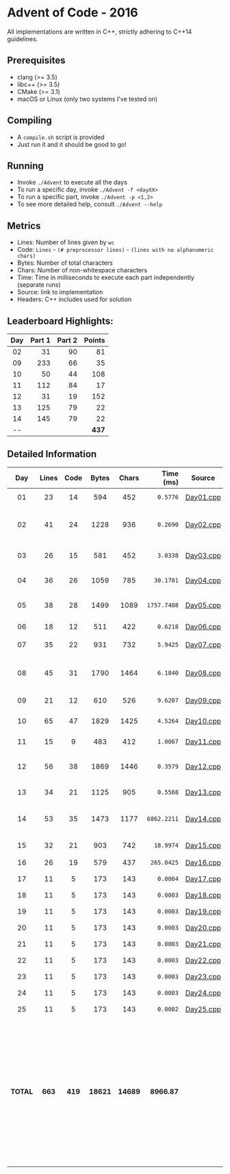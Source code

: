 # Advent of Code - 2016

All implementations are written in C++, strictly adhering to C++14 guidelines.

## Prerequisites

* clang (>= 3.5)
* libc++ (>= 3.5)
* CMake (>= 3.1)
* macOS or Linux (only two systems I've tested on)

## Compiling

* A `compile.sh` script is provided
* Just run it and it should be good to go!

## Running

* Invoke `./Advent` to execute all the days
* To run a specific day, invoke `./Advent -f <dayXX>`
* To run a specific part, invoke `./Advent -p <1,2>`
* To see more detailed help, consult `./Advent --help`

## Metrics

* Lines: Number of lines given by `wc`
* Code: `Lines` - `(# preprocessor lines)` - `(lines with no alphanumeric chars)`
* Bytes: Number of total characters
* Chars: Number of non-whitespace characters
* Time: Time in milliseconds to execute each part independently (separate runs)
* Source: link to implementation
* Headers: C++ includes used for solution

## Leaderboard Highlights:

Day | Part 1 | Part 2 | Points
:--:|-------:|-------:|-------:
02  | 31     | 90     | 81
09  | 233    | 66     | 35
10  | 50     | 44     | 108
11  | 112    | 84     | 17
12  | 31     | 19     | 152
13  | 125    | 79     | 22
14  | 145    | 79     | 22
--  |        |        | **437**

## Detailed Information

 Day | Lines | Code | Bytes | Chars | Time (ms) | Source | Headers
:---:|:-----:|:----:|:-----:|:-----:| ---------:|:------:|:-------
01|23|14|594|452|`0.5776`|[Day01.cpp](https://github.com/willkill07/adventofcode2016/blob/master/src/Day01.cpp)|[`Solution.hpp`](https://github.com/willkill07/adventofcode2016/blob/master/include/Solution.hpp) `cmath` `set`
02|41|24|1228|936|`0.2690`|[Day02.cpp](https://github.com/willkill07/adventofcode2016/blob/master/src/Day02.cpp)|[`Solution.hpp`](https://github.com/willkill07/adventofcode2016/blob/master/include/Solution.hpp) `algorithm` `initializer_list` `type_traits` `utility`
03|26|15|581|452|`3.0338`|[Day03.cpp](https://github.com/willkill07/adventofcode2016/blob/master/src/Day03.cpp)|[`Solution.hpp`](https://github.com/willkill07/adventofcode2016/blob/master/include/Solution.hpp) `algorithm` `iterator` `vector`
04|36|26|1059|785|`30.1701`|[Day04.cpp](https://github.com/willkill07/adventofcode2016/blob/master/src/Day04.cpp)|[`Solution.hpp`](https://github.com/willkill07/adventofcode2016/blob/master/include/Solution.hpp) [`io.hpp`](https://github.com/willkill07/adventofcode2016/blob/master/include/io.hpp) `algorithm` `vector`
05|38|28|1499|1089|`1757.7408`|[Day05.cpp](https://github.com/willkill07/adventofcode2016/blob/master/src/Day05.cpp)|[`Solution.hpp`](https://github.com/willkill07/adventofcode2016/blob/master/include/Solution.hpp) [`io.hpp`](https://github.com/willkill07/adventofcode2016/blob/master/include/io.hpp) [`md5.hpp`](https://github.com/willkill07/adventofcode2016/blob/master/include/md5.hpp) `thread`
06|18|12|511|422|`0.6218`|[Day06.cpp](https://github.com/willkill07/adventofcode2016/blob/master/src/Day06.cpp)|[`Solution.hpp`](https://github.com/willkill07/adventofcode2016/blob/master/include/Solution.hpp) `algorithm` `array`
07|35|22|931|732|`5.9425`|[Day07.cpp](https://github.com/willkill07/adventofcode2016/blob/master/src/Day07.cpp)|[`Solution.hpp`](https://github.com/willkill07/adventofcode2016/blob/master/include/Solution.hpp) [`io.hpp`](https://github.com/willkill07/adventofcode2016/blob/master/include/io.hpp) `numeric` `set`
08|45|31|1790|1464|`6.1840`|[Day08.cpp](https://github.com/willkill07/adventofcode2016/blob/master/src/Day08.cpp)|[`Solution.hpp`](https://github.com/willkill07/adventofcode2016/blob/master/include/Solution.hpp) `algorithm` `numeric` `regex` `unordered_map` `valarray`
09|21|12|610|526|`9.6207`|[Day09.cpp](https://github.com/willkill07/adventofcode2016/blob/master/src/Day09.cpp)|[`Solution.hpp`](https://github.com/willkill07/adventofcode2016/blob/master/include/Solution.hpp) [`io.hpp`](https://github.com/willkill07/adventofcode2016/blob/master/include/io.hpp)
10|65|47|1829|1425|`4.5264`|[Day10.cpp](https://github.com/willkill07/adventofcode2016/blob/master/src/Day10.cpp)|[`Solution.hpp`](https://github.com/willkill07/adventofcode2016/blob/master/include/Solution.hpp) [`io.hpp`](https://github.com/willkill07/adventofcode2016/blob/master/include/io.hpp) `map` `set` `vector`
11|15|9|483|412|`1.0067`|[Day11.cpp](https://github.com/willkill07/adventofcode2016/blob/master/src/Day11.cpp)|[`Solution.hpp`](https://github.com/willkill07/adventofcode2016/blob/master/include/Solution.hpp) [`io.hpp`](https://github.com/willkill07/adventofcode2016/blob/master/include/io.hpp)
12|56|38|1869|1446|`0.3579`|[Day12.cpp](https://github.com/willkill07/adventofcode2016/blob/master/src/Day12.cpp)|[`Solution.hpp`](https://github.com/willkill07/adventofcode2016/blob/master/include/Solution.hpp) [`io.hpp`](https://github.com/willkill07/adventofcode2016/blob/master/include/io.hpp) [`util.hpp`](https://github.com/willkill07/adventofcode2016/blob/master/include/util.hpp) `algorithm` `array` `vector`
13|34|21|1125|905|`0.5568`|[Day13.cpp](https://github.com/willkill07/adventofcode2016/blob/master/src/Day13.cpp)|[`Solution.hpp`](https://github.com/willkill07/adventofcode2016/blob/master/include/Solution.hpp) [`io.hpp`](https://github.com/willkill07/adventofcode2016/blob/master/include/io.hpp) `array` `set`
14|53|35|1473|1177|`6862.2211`|[Day14.cpp](https://github.com/willkill07/adventofcode2016/blob/master/src/Day14.cpp)|[`Solution.hpp`](https://github.com/willkill07/adventofcode2016/blob/master/include/Solution.hpp) [`md5.hpp`](https://github.com/willkill07/adventofcode2016/blob/master/include/md5.hpp) [`util.hpp`](https://github.com/willkill07/adventofcode2016/blob/master/include/util.hpp) `algorithm` `map` `regex` `vector`
15|32|21|903|742|`18.9974`|[Day15.cpp](https://github.com/willkill07/adventofcode2016/blob/master/src/Day15.cpp)|[`Solution.hpp`](https://github.com/willkill07/adventofcode2016/blob/master/include/Solution.hpp) `regex` `x86intrin.h`
16|26|19|579|437|`265.0425`|[Day16.cpp](https://github.com/willkill07/adventofcode2016/blob/master/src/Day16.cpp)|[`Solution.hpp`](https://github.com/willkill07/adventofcode2016/blob/master/include/Solution.hpp) `string`
17|11|5|173|143|`0.0004`|[Day17.cpp](https://github.com/willkill07/adventofcode2016/blob/master/src/Day17.cpp)|[`Solution.hpp`](https://github.com/willkill07/adventofcode2016/blob/master/include/Solution.hpp) [`io.hpp`](https://github.com/willkill07/adventofcode2016/blob/master/include/io.hpp)
18|11|5|173|143|`0.0003`|[Day18.cpp](https://github.com/willkill07/adventofcode2016/blob/master/src/Day18.cpp)|[`Solution.hpp`](https://github.com/willkill07/adventofcode2016/blob/master/include/Solution.hpp) [`io.hpp`](https://github.com/willkill07/adventofcode2016/blob/master/include/io.hpp)
19|11|5|173|143|`0.0003`|[Day19.cpp](https://github.com/willkill07/adventofcode2016/blob/master/src/Day19.cpp)|[`Solution.hpp`](https://github.com/willkill07/adventofcode2016/blob/master/include/Solution.hpp) [`io.hpp`](https://github.com/willkill07/adventofcode2016/blob/master/include/io.hpp)
20|11|5|173|143|`0.0003`|[Day20.cpp](https://github.com/willkill07/adventofcode2016/blob/master/src/Day20.cpp)|[`Solution.hpp`](https://github.com/willkill07/adventofcode2016/blob/master/include/Solution.hpp) [`io.hpp`](https://github.com/willkill07/adventofcode2016/blob/master/include/io.hpp)
21|11|5|173|143|`0.0003`|[Day21.cpp](https://github.com/willkill07/adventofcode2016/blob/master/src/Day21.cpp)|[`Solution.hpp`](https://github.com/willkill07/adventofcode2016/blob/master/include/Solution.hpp) [`io.hpp`](https://github.com/willkill07/adventofcode2016/blob/master/include/io.hpp)
22|11|5|173|143|`0.0003`|[Day22.cpp](https://github.com/willkill07/adventofcode2016/blob/master/src/Day22.cpp)|[`Solution.hpp`](https://github.com/willkill07/adventofcode2016/blob/master/include/Solution.hpp) [`io.hpp`](https://github.com/willkill07/adventofcode2016/blob/master/include/io.hpp)
23|11|5|173|143|`0.0003`|[Day23.cpp](https://github.com/willkill07/adventofcode2016/blob/master/src/Day23.cpp)|[`Solution.hpp`](https://github.com/willkill07/adventofcode2016/blob/master/include/Solution.hpp) [`io.hpp`](https://github.com/willkill07/adventofcode2016/blob/master/include/io.hpp)
24|11|5|173|143|`0.0003`|[Day24.cpp](https://github.com/willkill07/adventofcode2016/blob/master/src/Day24.cpp)|[`Solution.hpp`](https://github.com/willkill07/adventofcode2016/blob/master/include/Solution.hpp) [`io.hpp`](https://github.com/willkill07/adventofcode2016/blob/master/include/io.hpp)
25|11|5|173|143|`0.0002`|[Day25.cpp](https://github.com/willkill07/adventofcode2016/blob/master/src/Day25.cpp)|[`Solution.hpp`](https://github.com/willkill07/adventofcode2016/blob/master/include/Solution.hpp) [`io.hpp`](https://github.com/willkill07/adventofcode2016/blob/master/include/io.hpp)
**TOTAL**|**663**|**419**|**18621**|**14689**|**8966.87**| |`  Solution.hpp`&nbsp;<sup>**`25`**</sup> ` io.hpp`&nbsp;<sup>**`17`**</sup> ` algorithm`&nbsp;<sup>**`7`**</sup> ` vector`&nbsp;<sup>**`5`**</sup> ` set`&nbsp;<sup>**`4`**</sup> ` array`&nbsp;<sup>**`3`**</sup> ` regex`&nbsp;<sup>**`3`**</sup> ` map`&nbsp;<sup>**`2`**</sup> ` numeric`&nbsp;<sup>**`2`**</sup> ` md5.hpp`&nbsp;<sup>**`2`**</sup> ` util.hpp`&nbsp;<sup>**`2`**</sup> ` type_traits`&nbsp;<sup>**`1`**</sup> ` unordered_map`&nbsp;<sup>**`1`**</sup> ` valarray`&nbsp;<sup>**`1`**</sup> ` iterator`&nbsp;<sup>**`1`**</sup> ` initializer_list`&nbsp;<sup>**`1`**</sup> ` cmath`&nbsp;<sup>**`1`**</sup> ` string`&nbsp;<sup>**`1`**</sup> ` x86intrin.h`&nbsp;<sup>**`1`**</sup> ` thread`&nbsp;<sup>**`1`**</sup> ` utility`&nbsp;<sup>**`1`**</sup> ` `
